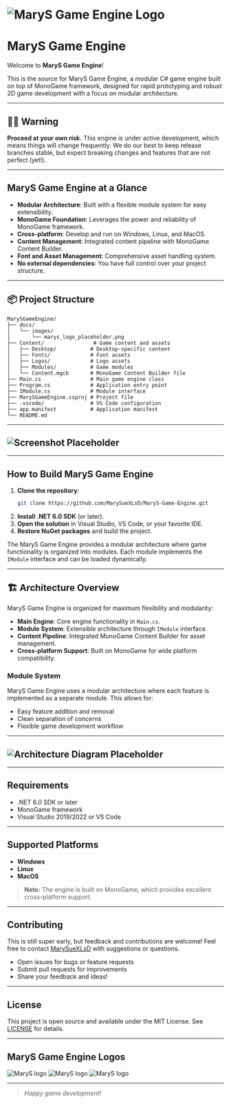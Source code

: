 # ![MaryS Game Engine Logo](docs/images/marys_logo_placeholder.png)

# MaryS Game Engine

Welcome to **MaryS Game Engine**!

This is the source for MaryS Game Engine, a modular C# game engine built on top of MonoGame framework, designed for rapid prototyping and robust 2D game development with a focus on modular architecture.

---

## 🚧👷 Warning
**Proceed at your own risk.** This engine is under active development, which means things will change frequently. We do our best to keep release branches stable, but expect breaking changes and features that are not perfect (yet!).

---

## MaryS Game Engine at a Glance

- **Modular Architecture**: Built with a flexible module system for easy extensibility.
- **MonoGame Foundation**: Leverages the power and reliability of MonoGame framework.
- **Cross-platform**: Develop and run on Windows, Linux, and MacOS.
- **Content Management**: Integrated content pipeline with MonoGame Content Builder.
- **Font and Asset Management**: Comprehensive asset handling system.
- **No external dependencies**: You have full control over your project structure.

---

## 📦 Project Structure

```
MarySGameEngine/
├── docs/
│   └── images/
│       └── marys_logo_placeholder.png
├── Content/                # Game content and assets
│   ├── Desktop/           # Desktop-specific content
│   ├── Fonts/             # Font assets
│   ├── Logos/             # Logo assets
│   ├── Modules/           # Game modules
│   └── Content.mgcb       # MonoGame Content Builder file
├── Main.cs                # Main game engine class
├── Program.cs             # Application entry point
├── IModule.cs             # Module interface
├── MarySGameEngine.csproj # Project file
├── .vscode/               # VS Code configuration
├── app.manifest           # Application manifest
└── README.md
```

---

## ![Screenshot Placeholder](docs/images/editor_screenshot_placeholder.png)

---

## How to Build MaryS Game Engine

1. **Clone the repository**:
   ```sh
   git clone https://github.com/MarySueXLsD/MaryS-Game-Engine.git
   ```
2. **Install .NET 6.0 SDK** (or later).
3. **Open the solution** in Visual Studio, VS Code, or your favorite IDE.
4. **Restore NuGet packages** and build the project.

The MaryS Game Engine provides a modular architecture where game functionality is organized into modules. Each module implements the `IModule` interface and can be loaded dynamically.

---

## 🏗️ Architecture Overview

MaryS Game Engine is organized for maximum flexibility and modularity:

- **Main Engine**: Core engine functionality in `Main.cs`.
- **Module System**: Extensible architecture through `IModule` interface.
- **Content Pipeline**: Integrated MonoGame Content Builder for asset management.
- **Cross-platform Support**: Built on MonoGame for wide platform compatibility.

### Module System
MaryS Game Engine uses a modular architecture where each feature is implemented as a separate module. This allows for:
- Easy feature addition and removal
- Clean separation of concerns
- Flexible game development workflow

---

## ![Architecture Diagram Placeholder](docs/images/architecture_diagram_placeholder.png)

---

## Requirements

- .NET 6.0 SDK or later
- MonoGame framework
- Visual Studio 2019/2022 or VS Code

---

## Supported Platforms

- **Windows**
- **Linux**
- **MacOS**

> **Note:** The engine is built on MonoGame, which provides excellent cross-platform support.

---

## Contributing

This is still super early, but feedback and contributions are welcome! Feel free to contact [MarySueXLsD](mailto:abbigeilwf@outlook.com) with suggestions or questions.

- Open issues for bugs or feature requests
- Submit pull requests for improvements
- Share your feedback and ideas!

---

## License

This project is open source and available under the MIT License. See [LICENSE](LICENSE) for details.

---

## MaryS Game Engine Logos

![MaryS logo](docs/images/marys_logo_placeholder.png) ![MaryS logo](docs/images/marys_logo_placeholder.png) ![MaryS logo](docs/images/marys_logo_placeholder.png)

---

> _Happy game development!_ 